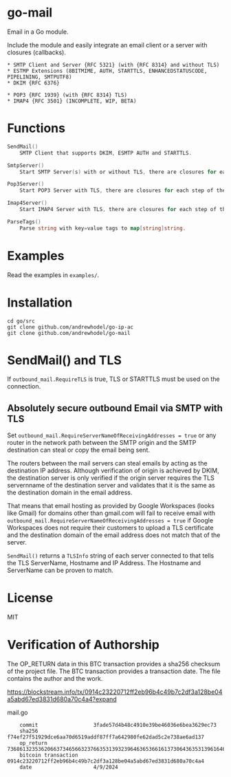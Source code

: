 # go-mail

Email in a Go module.

Include the module and easily integrate an email client or a server with closures (callbacks).

```
* SMTP Client and Server {RFC 5321} (with {RFC 8314} and without TLS)
* ESTMP Extensions (8BITMIME, AUTH, STARTTLS, ENHANCEDSTATUSCODE, PIPELINING, SMTPUTF8)
* DKIM {RFC 6376}

* POP3 {RFC 1939} (with {RFC 8314} TLS)
* IMAP4 {RFC 3501} (INCOMPLETE, WIP, BETA)
```

# Functions

```go
SendMail()
	SMTP Client that supports DKIM, ESMTP AUTH and STARTTLS.

SmtpServer()
	Start SMTP Server(s) with or without TLS, there are closures for each step of the SMTP process.

Pop3Server()
	Start POP3 Server with TLS, there are closures for each step of the POP3 process.

Imap4Server()
	Start IMAP4 Server with TLS, there are closures for each step of the IMAP4 process.

ParseTags()
	Parse string with key=value tags to map[string]string.
```

# Examples

Read the examples in `examples/`.

# Installation

```
cd go/src
git clone github.com/andrewhodel/go-ip-ac
git clone github.com/andrewhodel/go-mail
```

# SendMail() and TLS

If `outbound_mail.RequireTLS` is true, TLS or STARTTLS must be used on the connection.

## Absolutely secure outbound Email via SMTP with TLS

Set `outbound_mail.RequireServerNameOfReceivingAddresses = true` or any router in the network path between the SMTP origin and the SMTP destination can steal or copy the email being sent.

The routers between the mail servers can steal emails by acting as the destination IP address.  Although verification of origin is achieved by DKIM, the destination server is only verified if the origin server requires the TLS servernname of the destination server and validates that it is the same as the destination domain in the email address.

That means that email hosting as provided by Google Workspaces (looks like Gmail) for domains other than gmail.com will fail to receive email with `outbound_mail.RequireServerNameOfReceivingAddresses = true` if Google Workspaces does not require their customers to upload a TLS certificate and the destination domain of the email address does not match that of the server.

`SendMail()` returns a `TLSInfo` string of each server connected to that tells the TLS ServerName, Hostname and IP Address.  The Hostname and ServerName can be proven to match.

# License

MIT

# Verification of Authorship

The OP_RETURN data in this BTC transaction provides a sha256 checksum of the project file.  The BTC transaction provides a transaction date.  The file contains the author and the work.

https://blockstream.info/tx/0914c23220712ff2eb96b4c49b7c2df3a128be04a5abd67ed3831d680a70c4a4?expand

mail.go

        commit                  3fade57d4b48c4910e39be46036e6bea3629ec73
        sha256                  f74ef27f51929dce6aa70d6519addf87ff7a642980fe62dad5c2e738ae6ad137
        op_return               7368613235362066373465663237663531393239646365366161373064363531396164646638376666376136343239383066653632646164356332653733386165366164313337
        bitcoin transaction     0914c23220712ff2eb96b4c49b7c2df3a128be04a5abd67ed3831d680a70c4a4
        date                    4/9/2024
